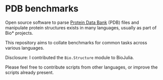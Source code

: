 # PDB benchmarks

Open source software to parse [Protein Data Bank](http://www.rcsb.org/pdb/home/home.do) (PDB) files and manipulate protein structures exists in many languages, usually as part of Bio* projects.

This repository aims to collate benchmarks for common tasks across various languages.

Disclosure: I contributed the `Bio.Structure` module to BioJulia.

Please feel free to contribute scripts from other languages, or improve the scripts already present.
